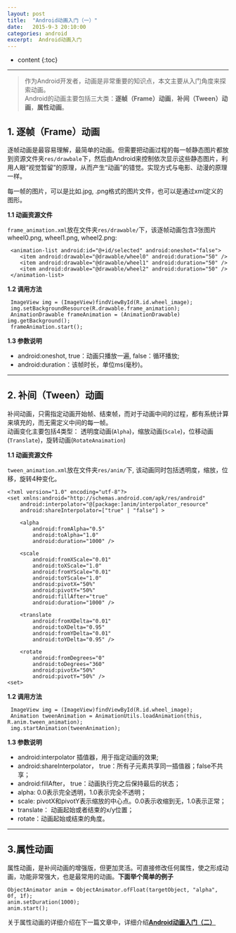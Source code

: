 ```yaml
---
layout: post
title:  "Android动画入门（一）"
date:   2015-9-3 20:10:00
categories: android
excerpt:  Android动画入门
---
```


* content
{:toc}

----------

>作为Android开发者，动画是非常重要的知识点，本文主要从入门角度来探索动画。  
Android的动画主要包括三大类：**逐帧（Frame）动画**，**补间（Tween）动画**，**属性动画**。

## 1. 逐帧（Frame）动画  

逐帧动画是最容易理解，最简单的动画。但需要把动画过程的每一帧静态图片都放到资源文件夹`res/drawbale`下，然后由Android来控制依次显示这些静态图片，利用人眼“视觉暂留”的原理，从而产生“动画”的错觉。实现方式与电影、动漫的原理一样。  
  
每一帧的图片，可以是比如.jpg, .png格式的图片文件，也可以是通过xml定义的图形。

**1.1 动画资源文件**   

`frame_animation.xml`放在文件夹`res/drawable/`下，该逐帧动画包含3张图片wheel0.png, wheel1.png, wheel2.png:

	 <animation-list android:id="@+id/selected" android:oneshot="false">
	    <item android:drawable="@drawable/wheel0" android:duration="50" />
	    <item android:drawable="@drawable/wheel1" android:duration="50" />
	    <item android:drawable="@drawable/wheel2" android:duration="50" />
	 </animation-list>

**1.2 调用方法**  

	 ImageView img = (ImageView)findViewById(R.id.wheel_image);
	 img.setBackgroundResource(R.drawable.frame_animation);
	 AnimationDrawable frameAnimation = (AnimationDrawable) img.getBackground();
	 frameAnimation.start();

**1.3 参数说明**

- android:oneshot,  true：动画只播放一遍, false：循环播放;  
- android:duration：该帧时长，单位ms(毫秒)。


----------


## 2. 补间（Tween）动画  

补间动画，只需指定动画开始帧、结束帧，而对于动画中间的过程，都有系统计算来填充的，而无需定义中间的每一帧。  
动画变化主要包括4类型： 透明度动画(`Alpha`)，缩放动画(`Scale`)，位移动画(`Translate`)，旋转动画(`RotateAnaimation`)

**1.1 动画资源文件**   

`tween_animation.xml`放在文件夹`res/anim/`下, 该动画同时包括透明度，缩放，位移，旋转4种变化。

	<?xml version="1.0" encoding="utf-8"?>  
	<set xmlns:android="http://schemas.android.com/apk/res/android"  
		android:interpolator="@[package:]anim/interpolator_resource"  
		android:shareInterpolator=["true" | "false"] >  

		<alpha  
			android:fromAlpha="0.5"  
			android:toAlpha="1.0"
			android:duration="1000" />

		<scale  
			android:fromXScale="0.01"  
			android:toXScale="1.0"  
			android:fromYScale="0.01"  
			android:toYScale="1.0"  
			android:pivotX="50%"  
			android:pivotY="50%"
			android:fillAfter="true"
			android:duration="1000" />  

		<translate  
			android:fromXDelta="0.01"  
			android:toXDelta="0.95"  
			android:fromYDelta="0.01"  
			android:toYDelta="0.95" />  

		<rotate  
			android:fromDegrees="0"  
			android:toDegrees="360"  
			android:pivotX="50%"  
			android:pivotY="50%" />  
	<set>

**1.2 调用方法**  

	 ImageView img = (ImageView)findViewById(R.id.wheel_image);
	 Animation tweenAnimation = AnimationUtils.loadAnimation(this, R.anim.tween_animation);
	 img.startAnimation(tweenAnimation);

**1.3 参数说明**

- android:interpolator   插值器，用于指定动画的效果;  
- android:shareInterpolator， true：所有子元素共享同一插值器；false不共享；
- android:fillAfter， true：动画执行完之后保持最后的状态；
- alpha: 0.0表示完全透明，1.0表示完全不透明；
- scale: pivotX和pivotY表示缩放的中心点。0.0表示收缩到无，1.0表示正常；
- translate： 动画起始或者结束的x/y位置；
- rotate：动画起始或结束的角度。


----------

## 3.属性动画

属性动画，是补间动画的增强版，但更加灵活。可直接修改任何属性，使之形成动画，功能非常强大，也是最常用的动画。**下面举个简单的例子**

	ObjectAnimator anim = ObjectAnimator.ofFloat(targetObject, "alpha", 0f, 1f);
	anim.setDuration(1000);
	anim.start();

关于属性动画的详细介绍在下一篇文章中，详细介绍[**Android动画入门（二）**](http://yuanhuihui.github.io/2015/09/04/android-anaimator-2/)